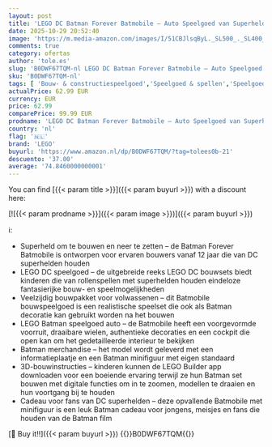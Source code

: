 ```yaml
---
layout: post
title: 'LEGO DC Batman Forever Batmobile – Auto Speelgoed van Superheld met Minifiguur – Incl. Openende Cockpit en Gedetailleerd Interieur – Cadeau Voor Jongens Vanaf 12 Jaar  Tieners en Volwassenen – 76304'
date: 2025-10-29 20:52:40
image: 'https://m.media-amazon.com/images/I/51CBJlsqByL._SL500_._SL400_.jpg'
comments: true
category: ofertas
author: 'tole.es'
slug: 'B0DWF67TQM-nl LEGO DC Batman Forever Batmobile – Auto Speelgoed van...'
sku: 'B0DWF67TQM-nl'
tags: [ 'Bouw- & constructiespeelgoed','Speelgoed & spellen','Speelgoedbouwsets','lego','🇳🇱', ]
actualPrice: 62.99 EUR
currency: EUR
price: 62.99
comparePrice: 99.99 EUR
prodname: 'LEGO DC Batman Forever Batmobile – Auto Speelgoed van Superheld met Minifiguur – Incl. Openende Cockpit en Gedetailleerd Interieur – Cadeau Voor Jongens Vanaf 12 Jaar  Tieners en Volwassenen – 76304'
country: 'nl'
flag: '🇳🇱'
brand: 'LEGO'
buyurl: 'https://www.amazon.nl/dp/B0DWF67TQM/?tag=tolees0b-21'
descuento: '37.00'
average: '74.8460000000001'
---
```


You can find [{{< param title >}}]({{< param buyurl >}}) with a discount here:

[![{{< param prodname >}}]({{< param image >}})]({{< param buyurl >}})

ℹ️:

- Superheld om te bouwen en neer te zetten – de Batman Forever Batmobile is ontworpen voor ervaren bouwers vanaf 12 jaar die van DC superhelden houden
- LEGO DC speelgoed – de uitgebreide reeks LEGO DC bouwsets biedt kinderen die van rollenspellen met superhelden houden eindeloze fantasierijke bouw- en speelmogelijkheden
- Veelzijdig bouwpakket voor volwassenen – dit Batmobile bouwspeelgoed is een realistische speelset die ook als Batman decoratie kan gebruikt worden na het bouwen
- LEGO Batman speelgoed auto – de Batmobile heeft een voorgevormde voorruit, draaibare wielen, authentieke decoraties en een cockpit die open kan om het gedetailleerde interieur te bekijken
- Batman merchandise – het model wordt geleverd met een informatieplaatje en een Batman minifiguur met eigen standaard
- 3D-bouwinstructies – kinderen kunnen de LEGO Builder app downloaden voor een boeiende ervaring terwijl ze hun Batman set bouwen met digitale functies om in te zoomen, modellen te draaien en hun voortgang bij te houden
- Cadeau voor fans van DC superhelden – deze opvallende Batmobile met minifiguur is een leuk Batman cadeau voor jongens, meisjes en fans die houden van de Batman film

[🛒 Buy it!!]({{< param buyurl >}})
{{<world>}}B0DWF67TQM{{</world>}}

